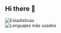 ## Hi there 👋

<!--
**marlartate430/marlartate430** is a ✨ _special_ ✨ repository because its `README.md` (this file) appears on your GitHub profile.

Here are some ideas to get you started:

- 🔭 I’m currently working on ...
- 🌱 I’m currently learning ...
- 👯 I’m looking to collaborate on ...
- 🤔 I’m looking for help with ...
- 💬 Ask me about ...
- 📫 How to reach me: ...
- 😄 Pronouns: ...
- ⚡ Fun fact: ...
-->

![Estadísticas](https://github-readme-stats.vercel.app/api?username=marlartate430&show_icons=true&theme=default)  
![Lenguajes más usados](https://github-readme-stats.vercel.app/api/top-langs/?username=marlartate430&layout=compact&theme=default)
